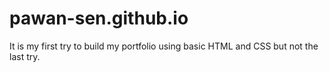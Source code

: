 # pawan-sen.github.io
It is my first try to build my portfolio using basic HTML and CSS but not the last try.
